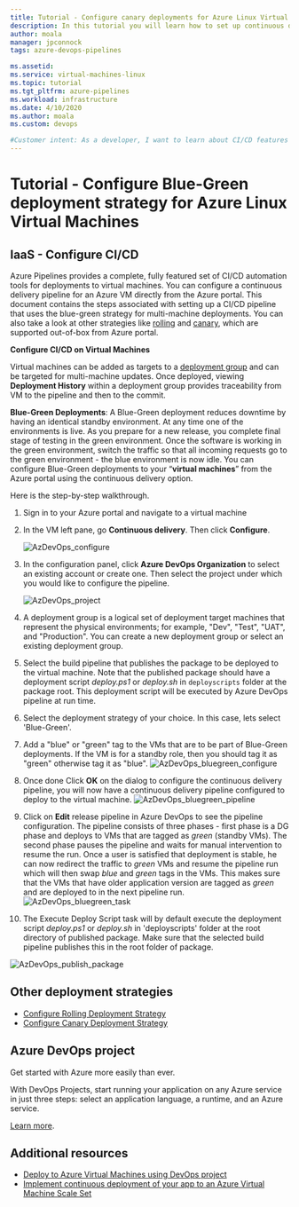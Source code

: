 ```yaml
---
title: Tutorial - Configure canary deployments for Azure Linux Virtual Machines
description: In this tutorial you will learn how to set up continuous deployment (CD) pipeline that updates a group of Azure virtual machines using the blue-green deployment strategy
author: moala
manager: jpconnock
tags: azure-devops-pipelines

ms.assetid: 
ms.service: virtual-machines-linux
ms.topic: tutorial
ms.tgt_pltfrm: azure-pipelines
ms.workload: infrastructure
ms.date: 4/10/2020
ms.author: moala
ms.custom: devops

#Customer intent: As a developer, I want to learn about CI/CD features in Azure so that I can use devops services like Azure Pipelines to build and deploy my applications automatically.
---
```


# Tutorial - Configure Blue-Green deployment strategy for Azure Linux Virtual Machines


## IaaS - Configure CI/CD 
Azure Pipelines provides a complete, fully featured set of CI/CD automation tools for deployments to virtual machines. You can configure a continuous delivery pipeline for an Azure VM directly from the Azure portal. This document contains the steps associated with setting up a CI/CD pipeline that uses the blue-green strategy for multi-machine deployments. You can also take a look at other strategies like [rolling](https://aka.ms/AA7jlh8) and [canary](https://aka.ms/AA7jdrz), which are supported out-of-box from Azure portal. 

 
 **Configure CI/CD on Virtual Machines**

Virtual machines can be added as targets to a [deployment group](https://docs.microsoft.com/azure/devops/pipelines/release/deployment-groups) and can be targeted for multi-machine updates. Once deployed, viewing **Deployment History** within a deployment group provides traceability from VM to the pipeline and then to the commit. 
 
  
**Blue-Green Deployments**: A Blue-Green deployment reduces downtime by having an identical standby environment. At any time one of the environments is live. As you prepare for a new release, you complete final stage of testing in the green environment. Once the software is working in the green environment, switch the traffic so that all incoming requests go to the green environment - the blue environment is now idle.
You can configure Blue-Green deployments to your “**virtual machines**” from the Azure portal using the continuous delivery option. 

Here is the step-by-step walkthrough.

1. Sign in to your Azure portal and navigate to a virtual machine 
2. In the VM left pane, go **Continuous delivery**. Then click **Configure**. 

   ![AzDevOps_configure](media/tutorial-devops-azure-pipelines-classic/azure-devops-configure.png) 
3. In the configuration panel, click **Azure DevOps Organization** to select an existing account or create one. Then select the project under which you would like to configure the pipeline.  


   ![AzDevOps_project](media/tutorial-devops-azure-pipelines-classic/azure-devops-rolling.png) 
4. A deployment group is a logical set of deployment target machines that represent the physical environments; for example, "Dev", "Test", "UAT", and "Production". You can create a new deployment group or select an existing deployment group. 
5. Select the build pipeline that publishes the package to be deployed to the virtual machine. Note that the published package should have a deployment script _deploy.ps1_ or _deploy.sh_ in `deployscripts` folder at the package root. This deployment script will be executed by Azure DevOps pipeline at run time.
6. Select the deployment strategy of your choice. In this case, lets select 'Blue-Green'.
7. Add a "blue" or "green" tag to the VMs that are to be part of Blue-Green deployments. If the VM is for a standby role, then you should tag it as "green" otherwise tag it as "blue".
![AzDevOps_bluegreen_configure](media/tutorial-devops-azure-pipelines-classic/azure-devops-blue-green-configure.png)

8. Once done Click **OK** on the dialog to configure the continuous delivery pipeline, you will now have a continuous delivery pipeline configured to deploy to the virtual machine.
![AzDevOps_bluegreen_pipeline](media/tutorial-devops-azure-pipelines-classic/azure-devops-blue-green-pipeline.png)


9. Click on  **Edit** release pipeline in Azure DevOps to see the pipeline configuration. The pipeline consists of three phases - first phase is a DG phase and deploys to VMs that are tagged as _green_ (standby VMs). The second phase pauses the pipeline and waits for manual intervention to resume the run. Once a user is satisfied that deployment is stable, he can now redirect the traffic to _green_ VMs and resume the pipeline run which will then swap _blue_ and _green_ tags in the VMs. This makes sure that the VMs that have older application version are tagged as _green_ and are deployed to in the next pipeline run.
![AzDevOps_bluegreen_task](media/tutorial-devops-azure-pipelines-classic/azure-devops-blue-green-tasks.png)


10. The Execute Deploy Script task will by default execute the deployment script _deploy.ps1_ or _deploy.sh_ in 'deployscripts' folder at the root directory of published package. Make sure that the selected build pipeline publishes this in the root folder of package.

![AzDevOps_publish_package](media/tutorial-devops-azure-pipelines-classic/azure-devops-published-package.png)




## Other deployment strategies
- [Configure Rolling Deployment Strategy](https://aka.ms/AA7jlh8)
- [Configure Canary Deployment Strategy](https://aka.ms/AA7jdrz)

## Azure DevOps project 
Get started with Azure more easily than ever.
 
With DevOps Projects, start running your application on any Azure service in just three steps: select an application language, a runtime, and an Azure service.
 
[Learn more](https://azure.microsoft.com/features/devops-projects/ ).
 
## Additional resources 
- [Deploy to Azure Virtual Machines using DevOps project](https://docs.microsoft.com/azure/devops-project/azure-devops-project-vms)
- [Implement continuous deployment of your app to an Azure Virtual Machine Scale Set](https://docs.microsoft.com/azure/devops/pipelines/apps/cd/azure/deploy-azure-scaleset)
